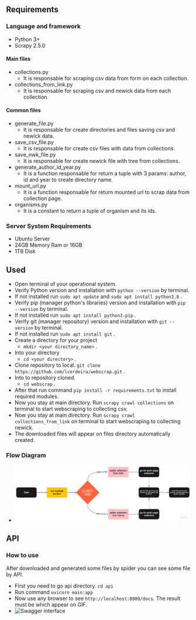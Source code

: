 ## Requirements
### Language and framework
- Python 3+
- Scrapy 2.5.0

#### Main files
- collections.py
    - It is responsable for scraping csv data from form on each collection.
- collections_from_link.py
    - It is responsable for scraping csv and newick data from each collection.

#### Common files
- generate_file.py
    - It is responsable for create directories and files saving csv and newick data.
- save_csv_file.py
    - It is responsable for create csv files with data from collections.
- save_nwk_file.py
    - It is responsable for create newick file with tree from collections.
- generate_author_id_year.py
    - It is a function responsable for return a tuple with 3 params: author, id and year to create directory name.
- mount_url.py
    - It is a function responsable for return mounted url to scrap data from collection page.
- organisms.py
    - It is a constant to return a tuple of organism and its ids.
### Server System Requirements
- Ubuntu Server
- 24GB Memory Ram or 16GB
- 1TB Disk

## Used
- Open terminal of your operational system.
- Verify Python version and installation with `python --version` by terminal.
- If not installed run `sudo apt update` and `sudo apt install python3.8` .
- Verify pip (manager python's libraries) version and installation with `pip --version` by terminal.
- If not installed run `sudo apt install python3-pip` .
- Verify git (manager repository) version and installation with `git --version` by terminal.
- If not installed run `sudo apt install git` .
- Create a directory for your project
    - `mkdir <your directory_name>` .
- Into your directory
    - `cd <your directory>` .
- Clone repository to local. `git clone https://github.com/lcerdeira/webscrap.git` .
- Into to repository cloned.
    - `cd webscrap` .
- After that run command `pip install -r requirements.txt` to install required modules.
- Now you stay at main directory. Run `scrapy crawl collections` on terminal to start webscraping to collecting csv.
- Now you stay at main directory. Run `scrapy crawl collections_from_link` on terminal to start webscraping to collecting newick.
- The downloaded files will appear on files directory automatically created.

### Flow Diagram
- ![flow diagram](./docs/diagram.jpeg)

## API

### How to use
After downloaded and generated some files by spider you can see some file by API.

- First you need to go api directory. `cd api`
- Run command `uvicorn main:app`
- Now use any browser to see `http://localhost:8000/docs`. The result must be which appear on GIF.
- ![Swagger interface](./docs/swaggerUI.gif)

